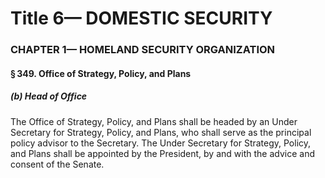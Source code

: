 
# Title 6— DOMESTIC SECURITY
### CHAPTER 1— HOMELAND SECURITY ORGANIZATION
#### § 349. Office of Strategy, Policy, and Plans
##### (b) Head of Office

The Office of Strategy, Policy, and Plans shall be headed by an Under Secretary for Strategy, Policy, and Plans, who shall serve as the principal policy advisor to the Secretary. The Under Secretary for Strategy, Policy, and Plans shall be appointed by the President, by and with the advice and consent of the Senate.

